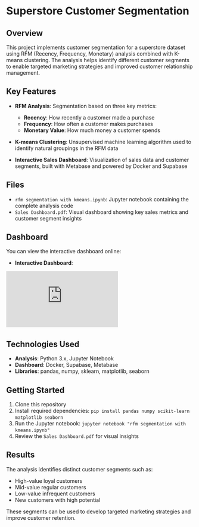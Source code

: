 # Superstore Customer Segmentation

## Overview

This project implements customer segmentation for a superstore dataset using RFM (Recency, Frequency, Monetary) analysis combined with K-means clustering. The analysis helps identify different customer segments to enable targeted marketing strategies and improved customer relationship management.

## Key Features

- **RFM Analysis**: Segmentation based on three key metrics:
  - **Recency**: How recently a customer made a purchase
  - **Frequency**: How often a customer makes purchases
  - **Monetary Value**: How much money a customer spends

- **K-means Clustering**: Unsupervised machine learning algorithm used to identify natural groupings in the RFM data

- **Interactive Sales Dashboard**: Visualization of sales data and customer segments, built with Metabase and powered by Docker and Supabase

## Files

- `rfm segmentation with kmeans.ipynb`: Jupyter notebook containing the complete analysis code
- `Sales Dashboard.pdf`: Visual dashboard showing key sales metrics and customer segment insights

## Dashboard

You can view the interactive dashboard online:
- **Interactive Dashboard**:

![Preview PDF](https://github.com/filzarahma/superstore-customer-segmentation/blob/main/Sales%20Dashboard.pdf)

## Technologies Used

- **Analysis**: Python 3.x, Jupyter Notebook
- **Dashboard**: Docker, Supabase, Metabase
- **Libraries**: pandas, numpy, sklearn, matplotlib, seaborn

## Getting Started

1. Clone this repository
2. Install required dependencies: `pip install pandas numpy scikit-learn matplotlib seaborn`
3. Run the Jupyter notebook: `jupyter notebook "rfm segmentation with kmeans.ipynb"`
4. Review the `Sales Dashboard.pdf` for visual insights

## Results

The analysis identifies distinct customer segments such as:
- High-value loyal customers
- Mid-value regular customers
- Low-value infrequent customers
- New customers with high potential

These segments can be used to develop targeted marketing strategies and improve customer retention.
